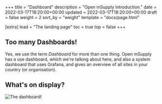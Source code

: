 +++
title = "Dashboard"
description = "Open mSupply Introduction."
date = 2022-03-17T18:20:00+00:00
updated = 2022-03-17T18:20:00+00:00
draft = false
weight = 2
sort_by = "weight"
template = "docs/page.html"

[extra]
lead = "The landing page"
toc = true
top = false
+++

## Too many Dashboards!

Yes, we use the term *Dashboard* for more than one thing.
Open mSupply has a use dashboard, which we're talking about here, and also a system dashboard that uses Grafana, and gives an overview of all sites in your country (or organisation).


## What's on display?

![The dashboard!](/docs/dashboard.png)
